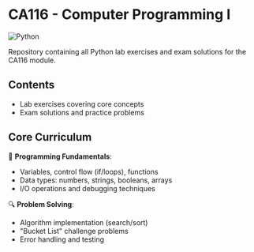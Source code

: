 # CA116 - Computer Programming I

![Python](https://img.shields.io/badge/Python-3776AB?style=for-the-badge&logo=python&logoColor=white)

Repository containing all Python lab exercises and exam solutions for the CA116 module.

## Contents
- Lab exercises covering core concepts
- Exam solutions and practice problems

## Core Curriculum
🧠 **Programming Fundamentals**:
  - Variables, control flow (if/loops), functions
  - Data types: numbers, strings, booleans, arrays
  - I/O operations and debugging techniques

🔍 **Problem Solving**:
  - Algorithm implementation (search/sort)
  - "Bucket List" challenge problems
  - Error handling and testing
